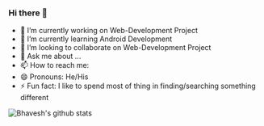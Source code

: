 ### Hi there 👋

<!--
**bhavesh1129/bhavesh1129** is a ✨ _special_ ✨ repository because its `README.md` (this file) appears on your GitHub profile.-->



- 🔭 I’m currently working on Web-Development Project
- 🌱 I’m currently learning Android Development
- 👯 I’m looking to collaborate on Web-Development Project
- 💬 Ask me about ...
- 📫 How to reach me: 
- 😄 Pronouns: He/His
- ⚡ Fun fact: I like to spend most of thing in finding/searching something different
<!--
- 🤔 I’m looking for help with ...
-->
![Bhavesh's github stats](https://github-readme-stats.vercel.app/api?username=bhavesh1129&show_icons=true&theme=radical)

